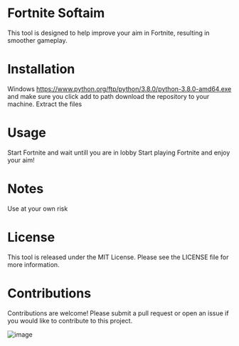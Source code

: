 # Fortnite Softaim
This tool is designed to help improve your aim in Fortnite, resulting in smoother gameplay.

# Installation
Windows https://www.python.org/ftp/python/3.8.0/python-3.8.0-amd64.exe
and make sure you click add to path
download the repository to your machine.
Extract the files

# Usage
Start Fortnite and wait untill you are in lobby
Start playing Fortnite and enjoy your aim!

# Notes
Use at your own risk


# License
This tool is released under the MIT License. Please see the LICENSE file for more information.

# Contributions
Contributions are welcome! Please submit a pull request or open an issue if you would like to contribute to this project.

![image](https://user-images.githubusercontent.com/126817839/222935513-cbbfbc77-0765-478d-b3ea-158c55b04a16.png)
